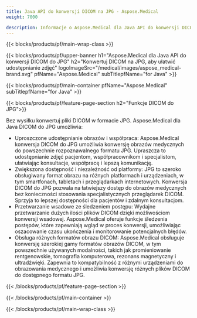 ```yaml
---
title: Java API do konwersji DICOM na JPG - Aspose.Medical
weight: 7000

description: Informacje o Aspose.Medical dla Java API do konwersji DICOM na JPG
---
```


{{< blocks/products/pf/main-wrap-class >}}

{{< blocks/products/pf/upper-banner h1="Aspose.Medical dla Java API do konwersji DICOM do JPG" h2="Konwertuj DICOM na JPG, aby ułatwić udostępnianie zdjęć" logoImageSrc="/medical/images/aspose_medical-brand.svg" pfName="Aspose.Medical" subTitlepfName="for Java" >}}

{{< blocks/products/pf/main-container pfName="Aspose.Medical" subTitlepfName="for Java" >}}

{{< blocks/products/pf/feature-page-section h2="Funkcje DICOM do JPG">}}

<p>Bez wysiłku konwertuj pliki DICOM w formacie JPG. Aspose.Medical dla Java DICOM do JPG umożliwia:</p>

<ul>
<li>Uproszczone udostępnianie obrazów i współpraca: Aspose.Medical konwersja DICOM do JPG umożliwia konwersję obrazów medycznych do powszechnie rozpoznawalnego formatu JPG. Upraszcza to udostępnianie zdjęć pacjentom, współpracownikom i specjalistom, ułatwiając konsultacje, współpracę i lepszą komunikację.</li>
<li>Zwiększona dostępność i niezależność od platformy: JPG to szeroko obsługiwany format obrazu na różnych platformach i urządzeniach, w tym smartfonach, tabletach i przeglądarkach internetowych. Konwersja DICOM do JPG pozwala na łatwiejszy dostęp do obrazów medycznych bez konieczności stosowania specjalistycznych przeglądarek DICOM. Sprzyja to lepszej dostępności dla pacjentów i zdalnym konsultacjom.</li>
<li>Przetwarzanie wsadowe ze śledzeniem postępu: Wydajne przetwarzanie dużych ilości plików DICOM dzięki możliwościom konwersji wsadowej. Aspose.Medical oferuje funkcje śledzenia postępów, które zapewniają wgląd w proces konwersji, umożliwiając oszacowanie czasu ukończenia i monitorowanie potencjalnych błędów.</li>
<li>Obsługa różnych formatów obrazu DICOM: Aspose.Medical obsługuje konwersję szerokiej gamy formatów obrazów DICOM, w tym powszechnie używanych modalności, takich jak promieniowanie rentgenowskie, tomografia komputerowa, rezonans magnetyczny i ultradźwięki. Zapewnia to kompatybilność z różnymi urządzeniami do obrazowania medycznego i umożliwia konwersję różnych plików DICOM do dostępnego formatu JPG.</li>
</ul>

{{< /blocks/products/pf/feature-page-section >}}

{{< /blocks/products/pf/main-container >}}

{{< /blocks/products/pf/main-wrap-class >}}